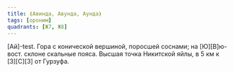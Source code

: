 ```yaml
---
title: ⦗Авинда, Авунда, Аунда⦘
tags: [ороним]
quadrants: [Ж7, Ж8]
---
```


[Ай]-test.
Гора с конической вершиной, поросшей соснами; на [Ю][В]ю-вост. склоне скальные пояса.
Высшая точка Никитской яйлы, в 5 км к [З][С][З] от Гурзуфа.

